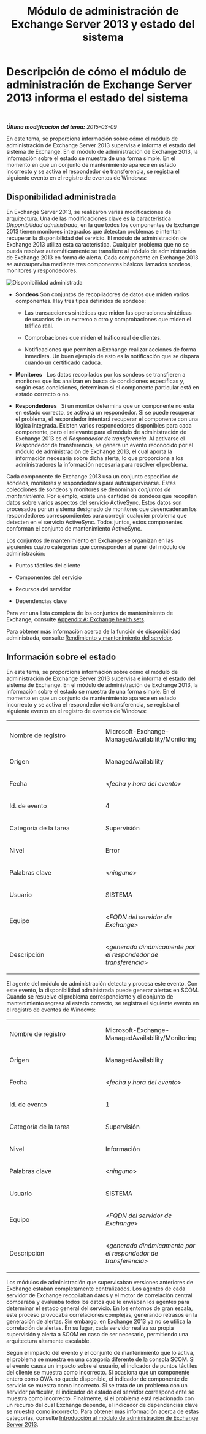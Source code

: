 ﻿---
title: Módulo de administración de Exchange Server 2013 y estado del sistema
TOCTitle: Descripción de cómo el módulo de administración de Exchange Server 2013 informa el estado del sistema
ms:assetid: 6ca8847f-93fe-458d-bd43-7afad7fdd2f4
ms:mtpsurl: https://technet.microsoft.com/es-es/library/Dn195910(v=EXCHG.150)
ms:contentKeyID: 53181938
ms.date: 04/03/2015
mtps_version: v=EXCHG.150
ms.translationtype: HT
---

# Descripción de cómo el módulo de administración de Exchange Server 2013 informa el estado del sistema

 

_**Última modificación del tema:**   2015-03-09_

En este tema, se proporciona información sobre cómo el módulo de administración de Exchange Server 2013 supervisa e informa el estado del sistema de Exchange. En el módulo de administración de Exchange 2013, la información sobre el estado se muestra de una forma simple. En el momento en que un conjunto de mantenimiento aparece en estado incorrecto y se activa el respondedor de transferencia, se registra el siguiente evento en el registro de eventos de Windows:

## Disponibilidad administrada

En Exchange Server 2013, se realizaron varias modificaciones de arquitectura. Una de las modificaciones clave es la característica *Disponibilidad administrada*, en la que todos los componentes de Exchange 2013 tienen monitores integrados que detectan problemas e intentan recuperar la disponibilidad del servicio. El módulo de administración de Exchange 2013 utiliza esta característica. Cualquier problema que no se pueda resolver automáticamente se transfiere al módulo de administración de Exchange 2013 en forma de alerta. Cada componente en Exchange 2013 se autosupervisa mediante tres componentes básicos llamados sondeos, monitores y respondedores.

![Disponibilidad administrada](images/Dn195910.dd5febae-d05e-4089-a3f5-1691b2d9a3d7(EXCHG.150).png "Disponibilidad administrada")

  - **Sondeos** Son conjuntos de recopiladores de datos que miden varios componentes. Hay tres tipos definidos de sondeos:
    
      - Las transacciones sintéticas que miden las operaciones sintéticas de usuarios de un extremo a otro y comprobaciones que miden el tráfico real.
    
      - Comprobaciones que miden el tráfico real de clientes.
    
      - Notificaciones que permiten a Exchange realizar acciones de forma inmediata. Un buen ejemplo de esto es la notificación que se dispara cuando un certificado caduca.

  - **Monitores**   Los datos recopilados por los sondeos se transfieren a monitores que los analizan en busca de condiciones específicas y, según esas condiciones, determinan si el componente particular está en estado correcto o no.

  - **Respondedores**   Si un monitor determina que un componente no está en estado correcto, se activará un respondedor. Si se puede recuperar el problema, el respondedor intentará recuperar el componente con una lógica integrada. Existen varios respondedores disponibles para cada componente, pero el relevante para el módulo de administración de Exchange 2013 es el *Respondedor de transferencia*. Al activarse el Respondedor de transferencia, se genera un evento reconocido por el módulo de administración de Exchange 2013, el cual aporta la información necesaria sobre dicha alerta, lo que proporciona a los administradores la información necesaria para resolver el problema.

Cada componente de Exchange 2013 usa un conjunto específico de sondeos, monitores y respondedores para autosupervisarse. Estas colecciones de sondeos y monitores se denominan *conjuntos de mantenimiento*. Por ejemplo, existe una cantidad de sondeos que recopilan datos sobre varios aspectos del servicio ActiveSync. Estos datos son procesados por un sistema designado de monitores que desencadenan los respondedores correspondientes para corregir cualquier problema que detecten en el servicio ActiveSync. Todos juntos, estos componentes conforman el conjunto de mantenimiento ActiveSync.

Los conjuntos de mantenimiento en Exchange se organizan en las siguientes cuatro categorías que corresponden al panel del módulo de administración:

  - Puntos táctiles del cliente

  - Componentes del servicio

  - Recursos del servidor

  - Dependencias clave

Para ver una lista completa de los conjuntos de mantenimiento de Exchange, consulte [Appendix A: Exchange health sets](appendix-a-exchange-health-sets.md).

Para obtener más información acerca de la función de disponibilidad administrada, consulte [Rendimiento y mantenimiento del servidor](https://technet.microsoft.com/es-es/library/jj150551\(v=exchg.150\)).

## Información sobre el estado

En este tema, se proporciona información sobre cómo el módulo de administración de Exchange Server 2013 supervisa e informa el estado del sistema de Exchange. En el módulo de administración de Exchange 2013, la información sobre el estado se muestra de una forma simple. En el momento en que un conjunto de mantenimiento aparece en estado incorrecto y se activa el respondedor de transferencia, se registra el siguiente evento en el registro de eventos de Windows:


<table>
<colgroup>
<col style="width: 50%" />
<col style="width: 50%" />
</colgroup>
<tbody>
<tr class="odd">
<td><p>Nombre de registro</p></td>
<td><p>Microsoft-Exchange-ManagedAvailability/Monitoring</p></td>
</tr>
<tr class="even">
<td><p>Origen</p></td>
<td><p>ManagedAvailability</p></td>
</tr>
<tr class="odd">
<td><p>Fecha</p></td>
<td><p>&lt;<em>fecha y hora del evento</em>&gt;</p></td>
</tr>
<tr class="even">
<td><p>Id. de evento</p></td>
<td><p>4</p></td>
</tr>
<tr class="odd">
<td><p>Categoría de la tarea</p></td>
<td><p>Supervisión</p></td>
</tr>
<tr class="even">
<td><p>Nivel</p></td>
<td><p>Error</p></td>
</tr>
<tr class="odd">
<td><p>Palabras clave</p></td>
<td><p>&lt;<em>ninguno</em>&gt;</p></td>
</tr>
<tr class="even">
<td><p>Usuario</p></td>
<td><p>SISTEMA</p></td>
</tr>
<tr class="odd">
<td><p>Equipo</p></td>
<td><p>&lt;<em>FQDN del servidor de Exchange</em>&gt;</p></td>
</tr>
<tr class="even">
<td><p>Descripción</p></td>
<td><p>&lt;<em>generado dinámicamente por el respondedor de transferencia</em>&gt;</p></td>
</tr>
</tbody>
</table>


El agente del módulo de administración detecta y procesa este evento. Con este evento, la disponibilidad administrada puede generar alertas en SCOM. Cuando se resuelve el problema correspondiente y el conjunto de mantenimiento regresa al estado correcto, se registra el siguiente evento en el registro de eventos de Windows:


<table>
<colgroup>
<col style="width: 50%" />
<col style="width: 50%" />
</colgroup>
<tbody>
<tr class="odd">
<td><p>Nombre de registro</p></td>
<td><p>Microsoft-Exchange-ManagedAvailability/Monitoring</p></td>
</tr>
<tr class="even">
<td><p>Origen</p></td>
<td><p>ManagedAvailability</p></td>
</tr>
<tr class="odd">
<td><p>Fecha</p></td>
<td><p>&lt;<em>fecha y hora del evento</em>&gt;</p></td>
</tr>
<tr class="even">
<td><p>Id. de evento</p></td>
<td><p>1</p></td>
</tr>
<tr class="odd">
<td><p>Categoría de la tarea</p></td>
<td><p>Supervisión</p></td>
</tr>
<tr class="even">
<td><p>Nivel</p></td>
<td><p>Información</p></td>
</tr>
<tr class="odd">
<td><p>Palabras clave</p></td>
<td><p>&lt;<em>ninguno</em>&gt;</p></td>
</tr>
<tr class="even">
<td><p>Usuario</p></td>
<td><p>SISTEMA</p></td>
</tr>
<tr class="odd">
<td><p>Equipo</p></td>
<td><p>&lt;<em>FQDN del servidor de Exchange</em>&gt;</p></td>
</tr>
<tr class="even">
<td><p>Descripción</p></td>
<td><p>&lt;<em>generado dinámicamente por el respondedor de transferencia</em>&gt;</p></td>
</tr>
</tbody>
</table>


Los módulos de administración que supervisaban versiones anteriores de Exchange estaban completamente centralizados. Los agentes de cada servidor de Exchange recopilaban datos y el motor de correlación central comparaba y evaluaba todos los datos que le enviaban los agentes para determinar el estado general del servicio. En los entornos de gran escala, este proceso provocaba correlaciones complejas, generando retrasos en la generación de alertas. Sin embargo, en Exchange 2013 ya no se utiliza la correlación de alertas. En su lugar, cada servidor realiza su propia supervisión y alerta a SCOM en caso de ser necesario, permitiendo una arquitectura altamente escalable.

Según el impacto del evento y el conjunto de mantenimiento que lo activa, el problema se muestra en una categoría diferente de la consola SCOM. Si el evento causa un impacto sobre el usuario, el indicador de puntos táctiles del cliente se muestra como incorrecto. Si ocasiona que un componente entero como OWA no quede disponible, el indicador de componente de servicio se muestra como incorrecto. Si se trata de un problema con un servidor particular, el indicador de estado del servidor correspondiente se muestra como incorrecto. Finalmente, si el problema está relacionado con un recurso del cual Exchange depende, el indicador de dependencias clave se muestra como incorrecto. Para obtener más información acerca de estas categorías, consulte [Introducción al módulo de administración de Exchange Server 2013](getting-started-with-exchange-server-2013-management-pack.md).

